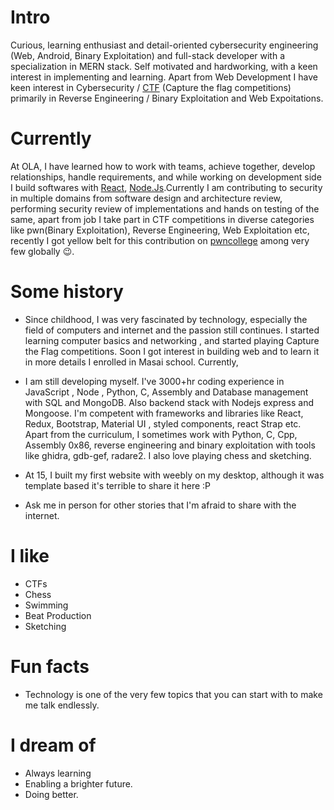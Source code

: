 
# Intro

Curious, learning enthusiast and detail-oriented cybersecurity engineering (Web, Android, Binary Exploitation) and full-stack developer with a specialization in MERN stack. Self motivated and hardworking, with a keen interest in implementing and learning. Apart from Web Development I have keen interest in Cybersecurity / [CTF](https://ctftime.org/) (Capture the flag competitions) primarily in Reverse Engineering / Binary Exploitation and Web Expoitations.

# Currently

At OLA, I have learned how to work with teams, achieve together, develop relationships, handle requirements, and while working on development side I build softwares with [React](https://react.org/), [Node.Js](https://nodejs.org/en).Currently I am contributing to security in multiple domains from software design and architecture review, performing security review of implementations and hands on testing of the same, apart from job I take part in CTF competitions in diverse categories like pwn(Binary Exploitation), Reverse Engineering, Web Exploitation etc, recently I got yellow belt for this contribution on [pwncollege](https://pwn.college) among very few globally 😉.

# Some history

- Since childhood, I was very fascinated by technology, especially the field of computers and internet and the passion still continues. I started learning computer basics and networking , and started playing Capture the Flag competitions. Soon I got interest in building web and to learn it in more details I enrolled in Masai school.
Currently, 
- I am still developing myself. I've 3000+hr coding experience in JavaScript , Node , Python, C, Assembly and Database management with SQL and MongoDB. Also backend stack with Nodejs express and Mongoose. I'm competent with frameworks and libraries like React, Redux, Bootstrap, Material UI , styled components, react Strap etc. Apart from the curriculum, I sometimes work with Python, C, Cpp, Assembly 0x86, reverse engineering and binary exploitation with tools like ghidra, gdb-gef, radare2. I also love playing chess and sketching.

- At 15, I built my first website with weebly on my desktop, although it was template based it's terrible to share it here :P

- Ask me in person for other stories that I'm afraid to share with the internet.

# I like

- CTFs
- Chess
- Swimming
- Beat Production
- Sketching


# Fun facts

- Technology is one of the very few topics that you can start with to make me talk endlessly.

# I dream of

- Always learning
- Enabling a brighter future.
- Doing better.

